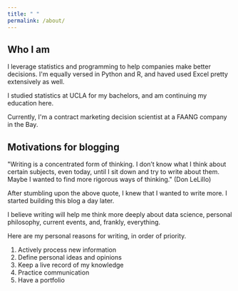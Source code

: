 ```yaml
---
title: " "
permalink: /about/
---
```


## Who I am

I leverage statistics and programming to help companies make better decisions. I'm equally versed in Python and R, and haved used Excel pretty extensively as well. 

I studied statistics at UCLA for my bachelors, and am continuing my education here. 

Currently, I'm a contract marketing decision scientist at a FAANG company in the Bay. 

## Motivations for blogging

"Writing is a concentrated form of thinking. I don’t know what I think about certain subjects, even today, until I sit down and try to write about them. Maybe I wanted to find more rigorous ways of thinking." (Don LeLillo)

After stumbling upon the above quote, I knew that I wanted to write more. I started building this blog a day later. 

I believe writing will help me think more deeply about data science, personal philosophy, current events, and, frankly, everything. 

Here are my personal reasons for writing, in order of priority. 

1. Actively process new information 
2. Define personal ideas and opinions 
3. Keep a live record of my knowledge 
4. Practice communication 
5. Have a portfolio

